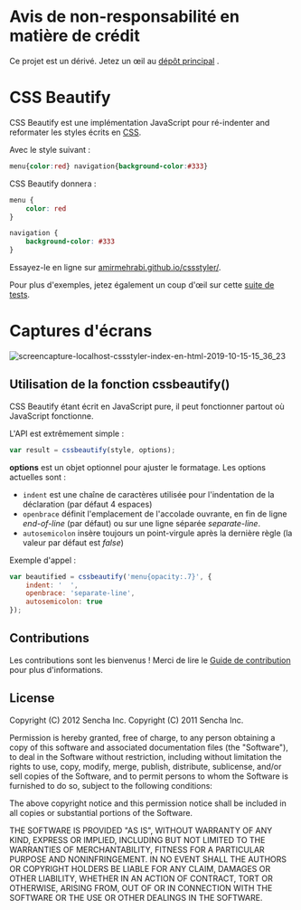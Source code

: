 # Avis de non-responsabilité en matière de crédit #

Ce projet est un dérivé. Jetez un œil au [dépôt principal](https://github.com/senchalabs/cssbeautify) .


# CSS Beautify #

CSS Beautify est une implémentation JavaScript pour ré-indenter and reformater les styles écrits en [CSS](http://www.w3.org/Style/CSS/).

Avec le style suivant :

```css
menu{color:red} navigation{background-color:#333}
```

CSS Beautify donnera :

```css
menu {
    color: red
}

navigation {
    background-color: #333
}
```

Essayez-le en ligne sur [amirmehrabi.github.io/cssstyler/](https://amirmehrabi.github.io/cssstyler/).

Pour plus d'exemples, jetez également un coup d'œil sur cette [suite de tests](http://cssbeautify.com/test/).


# Captures d'écrans #

![screencapture-localhost-cssstyler-index-en-html-2019-10-15-15_36_23](https://user-images.githubusercontent.com/3878847/66830108-93ad8700-ef61-11e9-95d9-df30792b5aef.png)

## Utilisation de la fonction cssbeautify() ##

CSS Beautify étant écrit en JavaScript pure, il peut fonctionner partout où JavaScript fonctionne.

L'API est extrêmement simple :

```javascript
var result = cssbeautify(style, options);
```

**options** est un objet optionnel pour ajuster le formatage. Les options actuelles sont :

  *  <code>indent</code> est une chaîne de caractères utilisée pour l'indentation de la déclaration (par défaut 4 espaces)
  *  <code>openbrace</code> définit l'emplacement de l'accolade ouvrante, en fin de ligne *end-of-line* (par défaut) ou sur une ligne séparée *separate-line*.
  *  <code>autosemicolon</code> insère toujours un point-virgule après la dernière règle (la valeur par défaut est *false*)

Exemple d'appel :

```javascript
var beautified = cssbeautify('menu{opacity:.7}', {
    indent: '  ',
    openbrace: 'separate-line',
    autosemicolon: true
});
```

## Contributions ##

Les contributions sont les bienvenus ! Merci de lire le [Guide de contribution](https://github.com/AmirMehrabi/cssstyler/blob/master/CONTRIBUTING.md) pour plus d'informations.

## License ##

Copyright (C) 2012 Sencha Inc.
Copyright (C) 2011 Sencha Inc.

Permission is hereby granted, free of charge, to any person obtaining a copy
of this software and associated documentation files (the "Software"), to deal
in the Software without restriction, including without limitation the rights
to use, copy, modify, merge, publish, distribute, sublicense, and/or sell
copies of the Software, and to permit persons to whom the Software is
furnished to do so, subject to the following conditions:

The above copyright notice and this permission notice shall be included in
all copies or substantial portions of the Software.

THE SOFTWARE IS PROVIDED "AS IS", WITHOUT WARRANTY OF ANY KIND, EXPRESS OR
IMPLIED, INCLUDING BUT NOT LIMITED TO THE WARRANTIES OF MERCHANTABILITY,
FITNESS FOR A PARTICULAR PURPOSE AND NONINFRINGEMENT. IN NO EVENT SHALL THE
AUTHORS OR COPYRIGHT HOLDERS BE LIABLE FOR ANY CLAIM, DAMAGES OR OTHER
LIABILITY, WHETHER IN AN ACTION OF CONTRACT, TORT OR OTHERWISE, ARISING FROM,
OUT OF OR IN CONNECTION WITH THE SOFTWARE OR THE USE OR OTHER DEALINGS IN
THE SOFTWARE.
